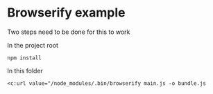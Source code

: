 # Browserify example

Two steps need to be done for this to work

In the project root

    npm install

In this folder

    <c:url value="/node_modules/.bin/browserify main.js -o bundle.js
